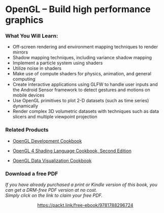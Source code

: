 # OpenGL – Build high performance graphics


### What You Will Learn:

* Off-screen rendering and environment mapping techniques to render mirrors
* Shadow mapping techniques, including variance shadow mapping
* Implement a particle system using shaders
* Utilize noise in shaders
* Make use of compute shaders for physics, animation, and general computing
* Create interactive applications using GLFW to handle user inputs and the Android Sensor framework to detect gestures and motions on mobile devices
* Use OpenGL primitives to plot 2-D datasets (such as time series) dynamically
* Render complex 3D volumetric datasets with techniques such as data slicers and multiple viewpoint projection

### Related Products

* [OpenGL Development Cookbook](https://www.packtpub.com/game-development/opengl-development-cookbook)

* [OpenGL 4 Shading Language Cookbook, Second Edition](https://www.packtpub.com/game-development/opengl-4-shading-language-cookbook-second-edition)

* [OpenGL Data Visualization Cookbook](https://www.packtpub.com/application-development/opengl-data-visualization-cookbook)
### Download a free PDF

 <i>If you have already purchased a print or Kindle version of this book, you can get a DRM-free PDF version at no cost.<br>Simply click on the link to claim your free PDF.</i>
<p align="center"> <a href="https://packt.link/free-ebook/9781788296724">https://packt.link/free-ebook/9781788296724 </a> </p>